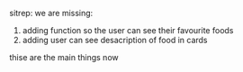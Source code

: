 sitrep:
we are missing:
1. adding function so the user can see their favourite foods
2. adding user can see desacription of food in cards

thise are the main things now
